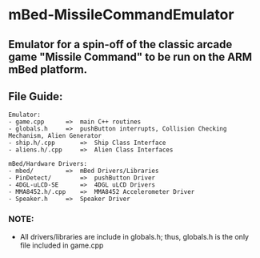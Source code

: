 # mBed-MissileCommandEmulator
Emulator for a spin-off of the classic arcade game "Missile Command" to be run on the ARM mBed platform.
-------------
##
## File Guide:

	Emulator: 
	- game.cpp		=>	main C++ routines
	- globals.h		=>	pushButton interrupts, Collision Checking Mechanism, Alien Generator
	- ship.h/.cpp		=>	Ship Class Interface
	- aliens.h/.cpp	  	=>	Alien Class Interfaces
	
	mBed/Hardware Drivers:
	- mbed/		 	=>	mBed Drivers/Libraries
	- PinDetect/		=>	pushButton Driver
	- 4DGL-uLCD-SE		=> 	4DGL uLCD Drivers
	- MMA8452.h/.cpp	=>	MMA8452 Accelerometer Driver
	- Speaker.h		=> 	Speaker Driver

### NOTE:
- All drivers/libraries are include in globals.h; thus, globals.h is the only file included in game.cpp
